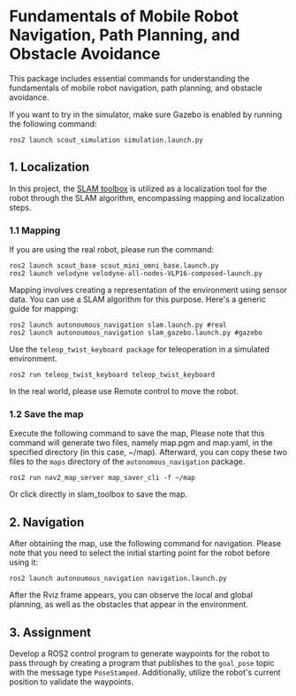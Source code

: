 # Fundamentals of Mobile Robot Navigation, Path Planning, and Obstacle Avoidance
This package includes essential commands for understanding the fundamentals of mobile robot navigation, path planning, and obstacle avoidance.

If you want to try in the simulator, make sure Gazebo is enabled by running the following command:
```
ros2 launch scout_simulation simulation.launch.py
```


## 1. Localization
In this project, the [SLAM toolbox](https://github.com/SteveMacenski/slam_toolbox) is utilized as a localization tool for the robot through the SLAM algorithm, encompassing mapping and localization steps.
### 1.1 Mapping
If you are using the real robot, please run the command:
```
ros2 launch scout_base scout_mini_omni_base.launch.py
ros2 launch velodyne velodyne-all-nodes-VLP16-composed-launch.py
```
Mapping involves creating a representation of the environment using sensor data. You can use a SLAM algorithm for this purpose. Here's a generic guide for mapping:
```
ros2 launch autonoumous_navigation slam.launch.py #real
ros2 launch autonoumous_navigation slam_gazebo.launch.py #gazebo
```
Use the ``teleop_twist_keyboard package`` for teleoperation in a simulated environment.
```
ros2 run teleop_twist_keyboard teleop_twist_keyboard
```
In the real world, please use Remote control to move the robot.
### 1.2 Save the map
Execute the following command to save the map, Please note that this command will generate two files, namely map.pgm and map.yaml, in the specified directory (in this case, ~/map). Afterward, you can copy these two files to the ``maps`` directory of the ``autonomous_navigation`` package.
```
ros2 run nav2_map_server map_saver_cli -f ~/map
```
Or click directly in slam_toolbox to save the map.


## 2. Navigation
After obtaining the map, use the following command for navigation. Please note that you need to select the initial starting point for the robot before using it:

```
ros2 launch autonoumous_navigation navigation.launch.py 
```
After the Rviz frame appears, you can observe the local and global planning, as well as the obstacles that appear in the environment.
## 3. Assignment
Develop a ROS2 control program to generate waypoints for the robot to pass through by creating a program that publishes to the ``goal_pose`` topic with the message type ``PoseStamped``. Additionally, utilize the robot's current position to validate the waypoints.
